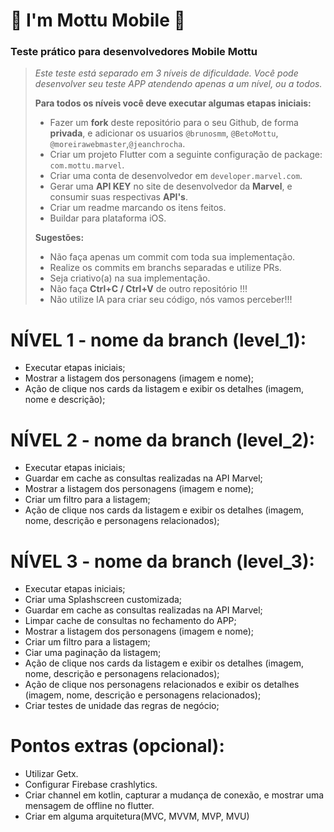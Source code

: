 # 🛵 I'm Mottu Mobile 🛵

### Teste prático para desenvolvedores Mobile Mottu

> _Este teste está separado em 3 níveis de dificuldade. Você pode desenvolver seu teste APP atendendo apenas a um nível, ou a todos._
>
> **Para todos os níveis você deve executar algumas etapas iniciais:**
>
> - Fazer um **fork** deste repositório para o seu Github, de forma **privada**, e adicionar os usuarios `@brunosmm`, `@BetoMottu`, `@moreirawebmaster`,`@jeanchrocha`.
> - Criar um projeto Flutter com a seguinte configuração de package: `com.mottu.marvel`.
> - Criar uma conta de desenvolvedor em `developer.marvel.com`.
> - Gerar uma **API KEY** no site de desenvolvedor da **Marvel**, e consumir suas respectivas **API's**.
> - Criar um readme marcando os itens feitos.
> - Buildar para plataforma iOS.
>
> **Sugestões:**
>
> - Não faça apenas um commit com toda sua implementação.
> - Realize os commits em branchs separadas e utilize PRs.
> - Seja criativo(a) na sua implementação.
> - Não faça **Ctrl+C / Ctrl+V** de outro repositório !!!
> - Não utilize IA para criar seu código, nós vamos perceber!!!

# NÍVEL 1 - nome da branch (level_1):

- Executar etapas iniciais;
- Mostrar a listagem dos personagens (imagem e nome);
- Ação de clique nos cards da listagem e exibir os detalhes (imagem, nome e descrição);

# NÍVEL 2 - nome da branch (level_2):

- Executar etapas iniciais;
- Guardar em cache as consultas realizadas na API Marvel;
- Mostrar a listagem dos personagens (imagem e nome);
- Criar um filtro para a listagem;
- Ação de clique nos cards da listagem e exibir os detalhes (imagem, nome, descrição e personagens relacionados);

# NÍVEL 3 - nome da branch (level_3):

- Executar etapas iniciais;
- Criar uma Splashscreen customizada;
- Guardar em cache as consultas realizadas na API Marvel;
- Limpar cache de consultas no fechamento do APP;
- Mostrar a listagem dos personagens (imagem e nome);
- Criar um filtro para a listagem;
- Ciar uma paginação da listagem;
- Ação de clique nos cards da listagem e exibir os detalhes (imagem, nome, descrição e personagens relacionados);
- Ação de clique nos personagens relacionados e exibir os detalhes (imagem, nome, descrição e personagens relacionados);
- Criar testes de unidade das regras de negócio;

# Pontos extras (opcional):

- Utilizar Getx.
- Configurar Firebase crashlytics.
- Criar channel em kotlin, capturar a mudança de conexão, e mostrar uma mensagem de offline no flutter.
- Criar em alguma arquitetura(MVC, MVVM, MVP, MVU)
